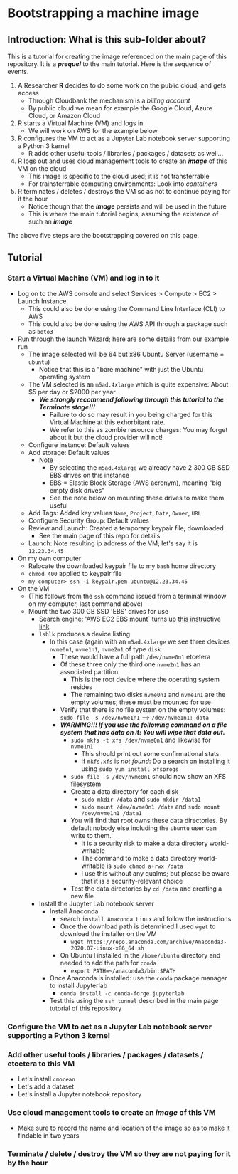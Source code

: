 # Bootstrapping a machine image

## Introduction: What is this sub-folder about? 

This is a tutorial for creating the image referenced on the main page of this repository. It is a ***prequel*** to the main tutorial.
Here is the sequence of events. 

1. A Researcher **R** decides to do some work on the public cloud; and gets access
    * Through Cloudbank the mechanism is a *billing account*
    * By public cloud we mean for example the Google Cloud, Azure Cloud, or Amazon Cloud
2. R starts a Virtual Machine (VM) and logs in
    * We will work on AWS for the example below
3. R configures the VM to act as a Jupyter Lab notebook server supporting a Python 3 kernel
    * R adds other useful tools / libraries / packages / datasets as well...
4. R logs out and uses cloud management tools to create an ***image*** of this VM on the cloud
    * This image is specific to the cloud used; it is not transferrable
    * For trainsferrable computing environments: Look into *containers*
5. R terminates / deletes / destroys the VM so as not to continue paying for it the hour
    * Notice though that the ***image*** persists and will be used in the future
    * This is where the main tutorial begins, assuming the existence of such an ***image***

The above five steps are the bootstrapping covered on this page.


## Tutorial


### Start a Virtual Machine (VM) and log in to it

* Log on to the AWS console and select Services > Compute > EC2 > Launch Instance
    * This could also be done using the Command Line Interface (CLI) to AWS
    * This could also be done using the AWS API through a package such as `boto3`
* Run through the launch Wizard; here are some details from our example run
    * The image selected will be 64 but x86 Ubuntu Server (username = `ubuntu`)
        * Notice that this is a "bare machine" with just the Ubuntu operating system
    * The VM selected is an `m5ad.4xlarge` which is quite expensive: About $5 per day or $2000 per year
        * ***We strongly recommend following through this tutorial to the Terminate stage!!!***
            * Failure to do so may result in you being charged for this Virtual Machine at this exhorbitant rate.
            * We refer to this as zombie resource charges: You may forget about it but the cloud provider will not!
    * Configure instance: Default values
    * Add storage: Default values 
        * Note
            * By selecting the `m5ad.4xlarge` we already have 2 300 GB SSD EBS drives on this instance
            * EBS = Elastic Block Storage (AWS acronym), meaning "big empty disk drives"
            * See the note below on mounting these drives to make them useful
    * Add Tags: Added key values `Name`, `Project`, `Date`, `Owner`, `URL`
    * Configure Security Group: Default values
    * Review and Launch: Created a temporary keypair file, downloaded
        * See the main page of this repo for details
    * Launch: Note resulting ip address of the VM; let's say it is `12.23.34.45`
* On my own computer
    * Relocate the downloaded keypair file to my `bash` home directory
    * `chmod 400` applied to keypair file
    * `my computer> ssh -i keypair.pem ubuntu@12.23.34.45`
* On the VM 
    * (This follows from the `ssh` command issued from a terminal window on my computer, last command above)
    * Mount the two 300 GB SSD 'EBS' drives for use
        * Search engine: 'AWS EC2 EBS mount` turns up [this instructive link](https://docs.aws.amazon.com/AWSEC2/latest/UserGuide/ebs-using-volumes.html)
        * `lsblk` produces a device listing
            * In this case (again with an `m5ad.4xlarge` we see three devices `nvme0n1`, `nvme1n1`, `nvme2n1` of type `disk`
                * These would have a full path `/dev/nvme0n1` etcetera
                * Of these three only the third one `nvme2n1` has an associated partition
                    * This is the root device where the operating system resides
                    * The remaining two disks `nvme0n1` and `nvme1n1` are the empty volumes; these must be mounted for use
                * Verify that there is no file system on the empty volumes: `sudo file -s /dev/nvme1n1` --> `/dev/nvme1n1: data`
                * ***WARNING!!! If you use the following command on a file system that has data on it: You will wipe that data out.***
                    * `sudo mkfs -t xfs /dev/nvme0n1` and likewise for `nvme1n1`
                        * This should print out some confirmational stats
                        * If `mkfs.xfs` is *not found*: Do a search on installing it using `sudo yum install xfsprogs`
                    * `sudo file -s /dev/nvme0n1` should now show an XFS filesystem
                    * Create a data directory for each disk
                        * `sudo mkdir /data` and `sudo mkdir /data1`
                        * `sudo mount /dev/nvme0n1 /data` and `sudo mount /dev/nvme1n1 /data1`
                    * You will find that root owns these data directories. By default nobody else including the `ubuntu` user can write to them.
                        * It is a security risk to make a data directory world-writable
                        * The command to make a data directory world-writable is `sudo chmod a+rwx /data`
                        * I use this without any qualms; but please be aware that it is a security-relevant choice
                    * Test the data directories by `cd /data` and creating a new file
        * Install the Jupyter Lab notebook server
            * Install Anaconda
                * search `install Anaconda Linux` and follow the instructions
                * Once the download path is determined I used `wget` to download the installer on the VM
                    * `wget https://repo.anaconda.com/archive/Anaconda3-2020.07-Linux-x86_64.sh`
                * On Ubuntu I installed in the `/home/ubuntu` directory and needed to add the path for `conda`
                    * `export PATH=~/anaconda3/bin:$PATH`
            * Once Anaconda is installed: use the `conda` package manager to install Jupyterlab
                * `conda install -c conda-forge jupyterlab`
            * Test this using the `ssh tunnel` described in the main page tutorial of this repository


### Configure the VM to act as a Jupyter Lab notebook server supporting a Python 3 kernel


### Add other useful tools / libraries / packages / datasets / etcetera to this VM


* Let's install `cmocean`
* Let's add a dataset
* Let's install a Jupyter notebook repository


### Use cloud management tools to create an ***image*** of this VM

* Make sure to record the name and location of the image so as to make it findable in two years
### Terminate / delete / destroy the VM so they are not paying for it by the hour
